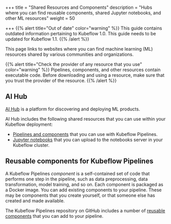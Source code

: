 +++
title = "Shared Resources and Components"
description = "Hubs where you can find reusable components, shared Jupyter notebooks, and other ML resources"
weight = 50
                    
+++
{{% alert title="Out of date" color="warning" %}}
This guide contains outdated information pertaining to Kubeflow 1.0. This guide
needs to be updated for Kubeflow 1.1.
{{% /alert %}}

This page links to websites where you can find machine learning 
(ML) resources shared by various communities and organizations.

{{% alert title="Check the provider of any resource that you use" color="warning" %}}
Pipelines, components, and other resources contain executable code.
Before downloading and using a resource, make sure that you trust the provider
of the resource.
{{% /alert %}}

## AI Hub

[AI Hub](https://aihub.cloud.google.com/) is a platform for discovering and 
deploying ML products.

AI Hub includes the following shared resources that you can use within your 
Kubeflow deployment:

* [Pipelines and components](https://aihub.cloud.google.com/s?category=pipeline) 
  that you can use with Kubeflow Pipelines.
* [Jupyter notebooks](https://aihub.cloud.google.com/s?category=notebook) that 
  you can upload to the notebooks server in your Kubeflow cluster.

## Reusable components for Kubeflow Pipelines

A Kubeflow Pipelines *component* is a self-contained set of code that performs 
one step in the pipeline, such as data preprocessing, data transformation, model
training, and so on. Each component is packaged as a Docker image.
You can add existing components to your pipeline. These may be components that
you create yourself, or that someone else has created and made available.

The Kubeflow Pipelines repository on GitHub includes a number of 
[reusable components](https://github.com/kubeflow/pipelines/tree/master/components)
that you can add to your pipeline.